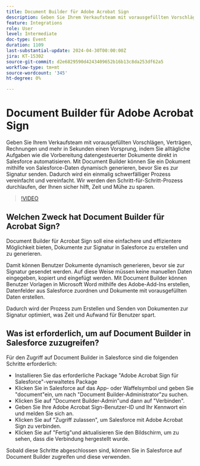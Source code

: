 ```yaml
---
title: Document Builder für Adobe Acrobat Sign
description: Geben Sie Ihrem Verkaufsteam mit vorausgefüllten Vorschlägen, Verträgen, Rechnungen und mehr in Sekunden einen Vorsprung, indem Sie alltägliche Aufgaben wie die Vorbereitung datengesteuerter Dokumente direkt in Salesforce automatisieren. Mit Document Builder können Sie ein Dokument mithilfe von Salesforce-Daten dynamisch generieren, bevor Sie es zur Signatur senden. Dadurch wird ein einmalig schwerfälliger Prozess vereinfacht und vereinfacht.
feature: Integrations
role: User
level: Intermediate
doc-type: Event
duration: 1109
last-substantial-update: 2024-04-30T00:00:00Z
jira: KT-15302
source-git-commit: d2e6829590d4243409652b16b13c8da253df62a5
workflow-type: tm+mt
source-wordcount: '345'
ht-degree: 0%

---
```



# Document Builder für Adobe Acrobat Sign

Geben Sie Ihrem Verkaufsteam mit vorausgefüllten Vorschlägen, Verträgen, Rechnungen und mehr in Sekunden einen Vorsprung, indem Sie alltägliche Aufgaben wie die Vorbereitung datengesteuerter Dokumente direkt in Salesforce automatisieren. Mit Document Builder können Sie ein Dokument mithilfe von Salesforce-Daten dynamisch generieren, bevor Sie es zur Signatur senden. Dadurch wird ein einmalig schwerfälliger Prozess vereinfacht und vereinfacht. Wir werden den Schritt-für-Schritt-Prozess durchlaufen, der Ihnen sicher hilft, Zeit und Mühe zu sparen.

>[!VIDEO](https://video.tv.adobe.com/v/3428193/?learn=on)

## Welchen Zweck hat Document Builder für Acrobat Sign?

Document Builder für Acrobat Sign soll eine einfachere und effizientere Möglichkeit bieten, Dokumente zur Signatur in Salesforce zu erstellen und zu generieren.

Damit können Benutzer Dokumente dynamisch generieren, bevor sie zur Signatur gesendet werden. Auf diese Weise müssen keine manuellen Daten eingegeben, kopiert und eingefügt werden. Mit Document Builder können Benutzer Vorlagen in Microsoft Word mithilfe des Adobe-Add-Ins erstellen, Datenfelder aus Salesforce zuordnen und Dokumente mit vorausgefüllten Daten erstellen.

Dadurch wird der Prozess zum Erstellen und Senden von Dokumenten zur Signatur optimiert, was Zeit und Aufwand für Benutzer spart.

## Was ist erforderlich, um auf Document Builder in Salesforce zuzugreifen?

Für den Zugriff auf Document Builder in Salesforce sind die folgenden Schritte erforderlich:

* Installieren Sie das erforderliche Package &quot;Adobe Acrobat Sign für Salesforce&quot;-verwaltetes Package
* Klicken Sie in Salesforce auf das App- oder Waffelsymbol und geben Sie &quot;document&quot;ein, um nach &quot;Document Builder-Administrator&quot;zu suchen.
* Klicken Sie auf &quot;Document Builder-Admin&quot;und dann auf &quot;Verbinden&quot;.
* Geben Sie Ihre Adobe Acrobat Sign-Benutzer-ID und Ihr Kennwort ein und melden Sie sich an.
* Klicken Sie auf &quot;Zugriff zulassen&quot;, um Salesforce mit Adobe Acrobat Sign zu verbinden.
* Klicken Sie auf &quot;Fertig&quot;und aktualisieren Sie den Bildschirm, um zu sehen, dass die Verbindung hergestellt wurde.

Sobald diese Schritte abgeschlossen sind, können Sie in Salesforce auf Document Builder zugreifen und diese verwenden.